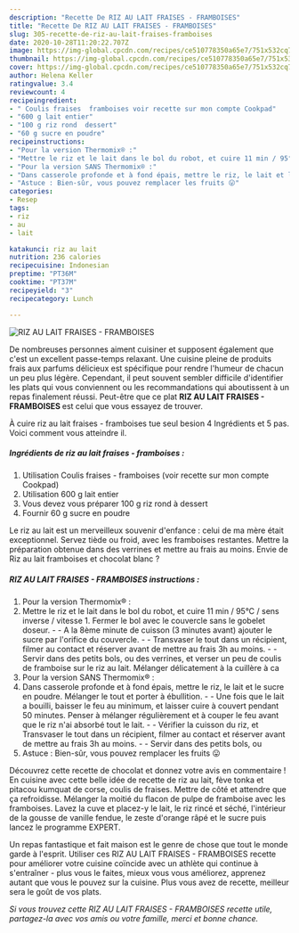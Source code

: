 ```yaml
---
description: "Recette De RIZ AU LAIT FRAISES - FRAMBOISES"
title: "Recette De RIZ AU LAIT FRAISES - FRAMBOISES"
slug: 305-recette-de-riz-au-lait-fraises-framboises
date: 2020-10-28T11:20:22.707Z
image: https://img-global.cpcdn.com/recipes/ce510778350a65e7/751x532cq70/riz-au-lait-fraises-framboises-photo-principale-de-la-recette.jpg
thumbnail: https://img-global.cpcdn.com/recipes/ce510778350a65e7/751x532cq70/riz-au-lait-fraises-framboises-photo-principale-de-la-recette.jpg
cover: https://img-global.cpcdn.com/recipes/ce510778350a65e7/751x532cq70/riz-au-lait-fraises-framboises-photo-principale-de-la-recette.jpg
author: Helena Keller
ratingvalue: 3.4
reviewcount: 4
recipeingredient:
- " Coulis fraises  framboises voir recette sur mon compte Cookpad"
- "600 g lait entier"
- "100 g riz rond  dessert"
- "60 g sucre en poudre"
recipeinstructions:
- "Pour la version Thermomix® :"
- "Mettre le riz et le lait dans le bol du robot, et cuire 11 min / 95°C / sens inverse / vitesse 1. Fermer le bol avec le couvercle sans le gobelet doseur.  A la 8ème minute de cuisson (3 minutes avant) ajouter le sucre par l&#39;orifice du couvercle.  Transvaser le tout dans un récipient, filmer au contact et réserver avant de mettre au frais 3h au moins.  Servir dans des petits bols, ou des verrines, et verser un peu de coulis de framboise sur le riz au lait. Mélanger délicatement à la cuillère à ca"
- "Pour la version SANS Thermomix® :"
- "Dans casserole profonde et à fond épais, mettre le riz, le lait et le sucre en poudre. Mélanger le tout et porter à ébullition.  Une fois que le lait a bouilli, baisser le feu au minimum, et laisser cuire à couvert pendant 50 minutes. Penser à mélanger régulièrement et à couper le feu avant que le riz n&#39;ai absorbé tout le lait.  Vérifier la cuisson du riz, et Transvaser le tout dans un récipient, filmer au contact et réserver avant de mettre au frais 3h au moins.  Servir dans des petits bols, ou"
- "Astuce : Bien-sûr, vous pouvez remplacer les fruits 😛"
categories:
- Resep
tags:
- riz
- au
- lait

katakunci: riz au lait 
nutrition: 236 calories
recipecuisine: Indonesian
preptime: "PT36M"
cooktime: "PT37M"
recipeyield: "3"
recipecategory: Lunch

---
```



![RIZ AU LAIT FRAISES - FRAMBOISES](https://img-global.cpcdn.com/recipes/ce510778350a65e7/751x532cq70/riz-au-lait-fraises-framboises-photo-principale-de-la-recette.jpg)

De nombreuses personnes aiment cuisiner et supposent également que c'est un excellent passe-temps relaxant. Une cuisine pleine de produits frais aux parfums délicieux est spécifique pour rendre l'humeur de chacun un peu plus légère. Cependant, il peut souvent sembler difficile d'identifier les plats qui vous conviennent ou les recommandations qui aboutissent à un repas finalement réussi. Peut-être que ce plat <strong> RIZ AU LAIT FRAISES - FRAMBOISES </strong> est celui que vous essayez de trouver.

<!--inarticleads1-->

À cuire riz au lait fraises - framboises tue seul besion 4 Ingrédients et 5 pas. Voici comment vous atteindre il.

##### Ingrédients de riz au lait fraises - framboises :

1. Utilisation  Coulis fraises - framboises (voir recette sur mon compte Cookpad)
1. Utilisation 600 g lait entier
1. Vous devez vous préparer 100 g riz rond à dessert
1. Fournir 60 g sucre en poudre


Le riz au lait est un merveilleux souvenir d&#39;enfance : celui de ma mère était exceptionnel. Servez tiède ou froid, avec les framboises restantes. Mettre la préparation obtenue dans des verrines et mettre au frais au moins. Envie de Riz au lait framboises et chocolat blanc ? 

<!--inarticleads2-->

##### RIZ AU LAIT FRAISES - FRAMBOISES instructions :

1. Pour la version Thermomix® :
1. Mettre le riz et le lait dans le bol du robot, et cuire 11 min / 95°C / sens inverse / vitesse 1. Fermer le bol avec le couvercle sans le gobelet doseur. -  - A la 8ème minute de cuisson (3 minutes avant) ajouter le sucre par l&#39;orifice du couvercle. -  - Transvaser le tout dans un récipient, filmer au contact et réserver avant de mettre au frais 3h au moins. -  - Servir dans des petits bols, ou des verrines, et verser un peu de coulis de framboise sur le riz au lait. Mélanger délicatement à la cuillère à ca
1. Pour la version SANS Thermomix® :
1. Dans casserole profonde et à fond épais, mettre le riz, le lait et le sucre en poudre. Mélanger le tout et porter à ébullition. -  - Une fois que le lait a bouilli, baisser le feu au minimum, et laisser cuire à couvert pendant 50 minutes. Penser à mélanger régulièrement et à couper le feu avant que le riz n&#39;ai absorbé tout le lait. -  - Vérifier la cuisson du riz, et Transvaser le tout dans un récipient, filmer au contact et réserver avant de mettre au frais 3h au moins. -  - Servir dans des petits bols, ou
1. Astuce : Bien-sûr, vous pouvez remplacer les fruits 😛


Découvrez cette recette de chocolat et donnez votre avis en commentaire ! En cuisine avec cette belle idée de recette de riz au lait, fève tonka et pitacou kumquat de corse, coulis de fraises. Mettre de côté et attendre que ça refroidisse. Mélanger la moitié du flacon de pulpe de framboise avec les framboises. Lavez la cuve et placez-y le lait, le riz rincé et séché, l&#39;intérieur de la gousse de vanille fendue, le zeste d&#39;orange râpé et le sucre puis lancez le programme EXPERT. 

<!--inarticleads1-->

<p>
Un repas fantastique et fait maison est le genre de chose que tout le monde garde à l'esprit. Utiliser ces RIZ AU LAIT FRAISES - FRAMBOISES recette pour améliorer votre cuisine coïncide avec un athlète qui continue à s'entraîner - plus vous le faites, mieux vous vous améliorez, apprenez autant que vous le pouvez sur la cuisine. Plus vous avez de recette, meilleur sera le goût de vos plats.
</p>

<p>
<i>Si vous trouvez cette RIZ AU LAIT FRAISES - FRAMBOISES recette utile, partagez-la avec vos amis ou votre famille, merci et bonne chance.</i>
</p>
